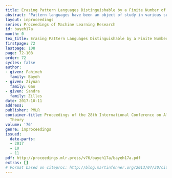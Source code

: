 ```yaml
---
title: Erasing Pattern Languages Distinguishable by a Finite Number of Strings
abstract: 'Pattern languages have been an object of study in various subfields of computer science for decades. This paper introduces and studies a decision problem on patterns called the <i>finite distinguishability</i> problem: given a pattern $\pi$, are there finite sets $T^+$ and $T^-$ of strings such that the only pattern language containing all strings in $T^+$ and none of the strings in $T^-$ is the language generated by $\pi$? This problem is related to the complexity of teacher-directed learning, as studied in computational learning theory, as well as to the long-standing open question whether the equivalence of two patterns is decidable. We show that finite distinguishability is decidable if the underlying alphabet is of size other than $2$ or $3$, and provide a number of related results, such as (i) partial solutions for alphabet sizes $2$ and $3$, and (ii) decidability proofs for variants of the problem for special subclasses of patterns, namely, regular, 1-variable, and non-cross patterns. For the same subclasses, we further determine the values of two complexity parameters in teacher-directed learning, namely the <i>teaching dimension</i> and the <i>recursive teaching dimension</i>.'
layout: inproceedings
series: Proceedings of Machine Learning Research
id: bayeh17a
month: 0
tex_title: Erasing Pattern Languages Distinguishable by a Finite Number of Strings
firstpage: 72
lastpage: 108
page: 72-108
order: 72
cycles: false
author:
- given: Fahimeh
  family: Bayeh
- given: Ziyuan
  family: Gao
- given: Sandra
  family: Zilles
date: 2017-10-11
address: 
publisher: PMLR
container-title: Proceedings of the 28th International Conference on Algorithmic Learning
  Theory
volume: '76'
genre: inproceedings
issued:
  date-parts:
  - 2017
  - 10
  - 11
pdf: http://proceedings.mlr.press/v76/bayeh17a/bayeh17a.pdf
extras: []
# Format based on citeproc: http://blog.martinfenner.org/2013/07/30/citeproc-yaml-for-bibliographies/
---
```

